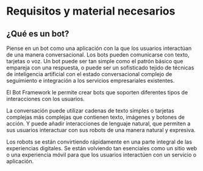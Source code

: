 # Requisitos y material necesarios


## ¿Qué es un bot?

Piense en un bot como una aplicación con la que los usuarios interactúan de una manera conversacional. Los bots pueden comunicarse con texto, tarjetas o voz. Un bot puede ser tan simple como el patrón básico que empareja con una respuesta, o puede ser un sofisticado tejido de técnicas de inteligencia artificial con el estado conversacional complejo de seguimiento e integración a los servicios empresariales existentes.

El Bot Framework le permite crear bots que soporten diferentes tipos de interacciones con los usuarios.

La conversación puede utilizar cadenas de texto simples o tarjetas complejas más complejas que contienen texto, imágenes y botones de acción. Y puede añadir interacciones de lenguaje natural, que permiten a sus usuarios interactuar con sus robots de una manera natural y expresiva.

Los robots se están convirtiendo rápidamente en una parte integral de las experiencias digitales. Se están volviendo tan esenciales como un sitio web o una experiencia móvil para que los usuarios interactúen con un servicio o aplicación.
